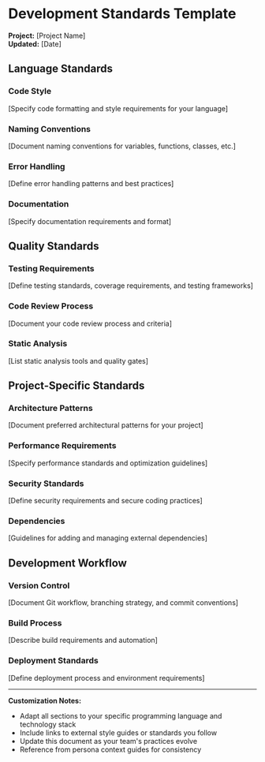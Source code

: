 # Development Standards Template

**Project:** [Project Name]  
**Updated:** [Date]

## Language Standards

### Code Style

[Specify code formatting and style requirements for your language]

### Naming Conventions

[Document naming conventions for variables, functions, classes, etc.]

### Error Handling

[Define error handling patterns and best practices]

### Documentation

[Specify documentation requirements and format]

## Quality Standards

### Testing Requirements

[Define testing standards, coverage requirements, and testing frameworks]

### Code Review Process

[Document your code review process and criteria]

### Static Analysis

[List static analysis tools and quality gates]

## Project-Specific Standards

### Architecture Patterns

[Document preferred architectural patterns for your project]

### Performance Requirements

[Specify performance standards and optimization guidelines]

### Security Standards

[Define security requirements and secure coding practices]

### Dependencies

[Guidelines for adding and managing external dependencies]

## Development Workflow

### Version Control

[Document Git workflow, branching strategy, and commit conventions]

### Build Process

[Describe build requirements and automation]

### Deployment Standards

[Define deployment process and environment requirements]

---

**Customization Notes:**
- Adapt all sections to your specific programming language and technology stack
- Include links to external style guides or standards you follow
- Update this document as your team's practices evolve
- Reference from persona context guides for consistency
